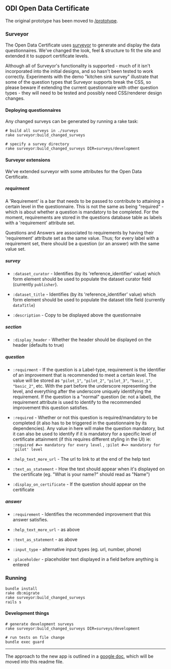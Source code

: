 ## ODI Open Data Certificate

The original prototype has been moved to [/prototype](https://github.com/theodi/open-data-certificate/tree/master/prototype).

### Surveyor

The Open Data Certificate uses [surveyor](https://github.com/NUBIC/surveyor) to generate and display the data questionnaires.  We've changed the look, feel & structure to fit the site and extended it to support certificate levels.

Although all of Surveyor's functionality is supported - much of it isn't incorporated into the initial designs, and so hasn't been tested to work correctly. Experiments with the demo "kitchen sink survey" illustrate that some of the question types that Surveyor supports break the CSS, so please beware if extending the current questionnaire with other question types - they will need to be tested and possibly need CSS/renderer design changes.

#### Deploying questionnaires

Any changed surveys can be generated by running a rake task:

    # build all surveys in ./surveys
    rake surveyor:build_changed_surveys

    # specify a survey directory
    rake surveyor:build_changed_surveys DIR=surveys/development

#### Surveyor extensions

We've extended surveyor with some attributes for the Open Data Certificate.

##### requirment
A 'Requirement' is a bar that needs to be passed to contribute to attaining a certain level in the questionnaire.
This is not the same as being "required" - which is about whether a question is mandatory to be completed.
For the moment, requirements are stored in the questions database table as labels with a 'requirement' attribute set.

Questions and Answers are associated to requirements by having their 'requirement' attribute set as the same value. Thus; for every label with a requirement set, there should be a question (or an answer) with the same value set.

##### survey

* `:dataset_curator` - Identifies (by its 'reference_identifier' value) which form element should be used to populate the dataset curator field (currently `publisher`).

* `:dataset_title` - Identifies (by its 'reference_identifier' value) which form element should be used to populate the dataset title field (currently `dataTitle`)

* `:description` - Copy to be displayed above the questionnaire

##### section

* `:display_header` - Whether the header should be displayed on the header (defaults to true)

##### question

* `:requirment` - If the question is a Label-type, requirement is the identifier of an improvement that is recommended to meet a certain level.
The value will be stored as `"pilot_1"`, `"pilot_2"`, `"pilot_3"`, `"basic_1"`, `"basic_2"`, etc. With the part before the underscore representing the level, and everything after the underscore uniquely identifying the requirement.
If the question is a "normal" question (ie: not a label), the requirement attribute is used to identify to the recommended improvement this question satisfies.

* `:required` - Whether or not this question is required/mandatory to be completed (it also has to be triggered in the questionnaire by its dependencies). Any value in here will make the question mandatory, but it can also be used to identify if it is mandatory for a specific level of certificate attainment (if this requires different styling in the UI) ie: `:required #=> mandatory for every level`  , `:pilot #=> mandatory for 'pilot' level`

* `:help_text_more_url` - The url to link to at the end of the help text

* `:text_as_statement` - How the text should appear when it's displayed on the certificate (eg. "What is your name?" should read as "Name")

* `:display_on_certificate` - If the question should appear on the certificate

##### answer

* `:requirement` - Identifies the recommended improvement that this answer satisfies.

* `:help_text_more_url` - as above

* `:text_as_statement` - as above

* `:input_type` - alternative input types (eg. url, number, phone)

* `:placeholder` - placeholder text displayed in a field before anything is entered


### Running

    bundle install
    rake db:migrate
    rake surveyor:build_changed_surveys
    rails s

#### Development things

    # generate development surveys
    rake surveyor:build_changed_surveys DIR=surveys/development

    # run tests on file change
    bundle exec guard

---

The approach to the new app is outlined in a [google doc](https://docs.google.com/a/whiteoctober.co.uk/document/d/1Ot91x1enq9TW7YKpePytE-wA0r8l9dmNQLVi16ph-zg/edit#), which will be moved into this readme file.
